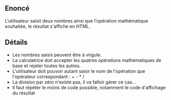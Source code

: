 ## Enoncé

L'utilisateur saisit deux nombres ainsi que l'opération mathématique souhaitée, le résultat s'affiche en HTML.

## Détails

* Les nombres saisis peuvent être à virgule.
* La calculatrice doit accepter les quatres opérations mathématiques de base et rejeter toutes les autres.
* L'utilisateur doit pouvoir autant saisir le nom de l'opération que l'opérateur correspondant : + - * /
* La division par zéro n'existe pas, il va falloir gérer ce cas...
* Il faut répéter le moins de code possible, notamment le code d'affichage du résultat